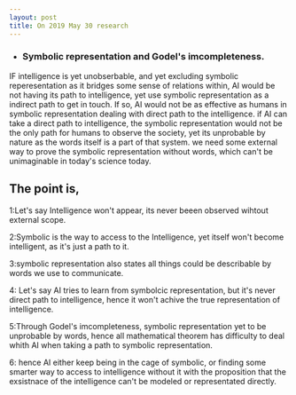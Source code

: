 ```yaml
---
layout: post
title: On 2019 May 30 research
---
```



* ### Symbolic representation and Godel's imcompleteness.


IF intelligence is yet unobserbable, and yet excluding symbolic reperesentation as it bridges some sense of relations within, AI would be not having its path to intelligence, yet use symbolic representation as a indirect path to get in touch. If so, AI would not be as effective as humans in symbolic representation dealing with direct path to the intelligence. if AI can take a direct path to intelligence, the symbolic representation would not be the only path for humans to observe the society, yet its unprobable by nature as the words itself is a part of that system. we need some external way to prove the symbolic representation without words, which can't be unimaginable in today's science today.



## The point is,


1:Let's say Intelligence won't appear, its never beeen observed wihtout external scope. 



2:Symbolic is the way to access to the Intelligence, yet itself won't become intelligent, as it's just a path to it.



3:symbolic representation also states all things could be describable by words we use to communicate.



4: Let's say AI tries to learn from symbolcic representation, but it's never direct path to intelligence, hence it won't achive the true representation of intelligence.



5:Through Godel's imcompleteness, symbolic representation yet to be unprobable by words, hence all mathematical theorem has difficulty to deal whith AI when taking a path to symbolic representation.




6: hence AI either keep being in the cage of symbolic, or finding some smarter way to access to intelligence without it with the proposition that the exsistnace of the intelligence  can't be modeled or representated directly.





